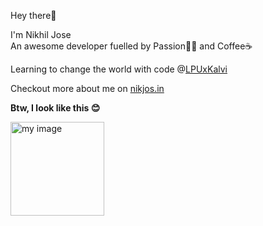 Hey there👋

I'm Nikhil Jose  
An awesome developer fuelled by Passion👨‍💻 and Coffee☕

Learning to change the world with code @[LPUxKalvi](https://www.lpu.in/hons/kalvi.php)

Checkout more about me on [nikjos.in](https://nikjos.in)

**Btw, I look like this 😊**
<!-- ![My Image]() -->
<img src="https://avatars.githubusercontent.com/u/57913645?v=4" alt="my image" width="150px">